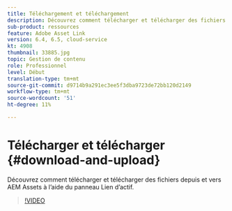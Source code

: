 ```yaml
---
title: Téléchargement et téléchargement
description: Découvrez comment télécharger et télécharger des fichiers depuis et vers AEM Assets à l’aide du panneau Lien d’actif.
sub-product: ressources
feature: Adobe Asset Link
version: 6.4, 6.5, cloud-service
kt: 4908
thumbnail: 33885.jpg
topic: Gestion de contenu
role: Professionnel
level: Début
translation-type: tm+mt
source-git-commit: d9714b9a291ec3ee5f3dba9723de72bb120d2149
workflow-type: tm+mt
source-wordcount: '51'
ht-degree: 11%

---
```



# Télécharger et télécharger {#download-and-upload}

Découvrez comment télécharger et télécharger des fichiers depuis et vers AEM Assets à l’aide du panneau Lien d’actif.

>[!VIDEO](https://video.tv.adobe.com/v/33885/?quality=12)
